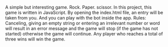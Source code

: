 A simple but interesting game.
Rock.
Paper.
scissor.
In this project, this game is written in JavaScript.
By opening the index.html file, an entry will be taken from you.
And you can play with the bot inside the app.
Rules:
Canceling, giving an empty string or entering an irrelevant number or word will result in an error message and the game will stop (if the game has not started) otherwise the game will continue.
Any player who reaches a total of three wins will win the game.
